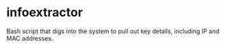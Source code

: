 # infoextractor
Bash script that digs into the system to pull out key details, including IP and MAC addresses.
